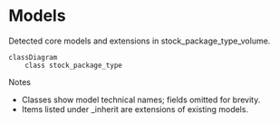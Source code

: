 # Models

Detected core models and extensions in stock_package_type_volume.

```mermaid
classDiagram
    class stock_package_type
```

Notes
- Classes show model technical names; fields omitted for brevity.
- Items listed under _inherit are extensions of existing models.
